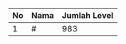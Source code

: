 | No | Nama            | Jumlah Level |
|----|-----------------|--------------|
| 1  | #    |    983        |
